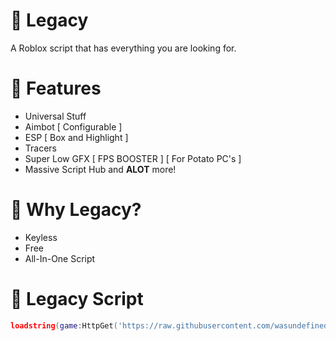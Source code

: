 # 🏮 Legacy
A Roblox script that has everything you are looking for.

# 🏮 Features
- Universal Stuff
- Aimbot [ Configurable ]
- ESP [ Box and Highlight ]
- Tracers
- Super Low GFX [ FPS BOOSTER ] [ For Potato PC's ]
- Massive Script Hub and **ALOT** more!

# 🏮 Why Legacy?
- Keyless
- Free
- All-In-One Script

# 🏮 Legacy Script
```lua
loadstring(game:HttpGet('https://raw.githubusercontent.com/wasundefined/Legacy/refs/heads/main/Loader.lua'))()
```

